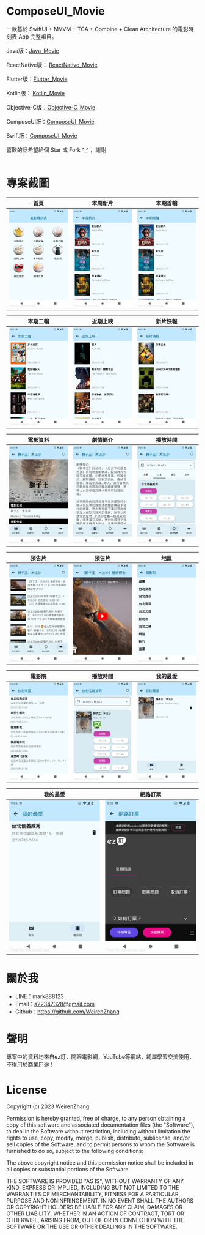 # ComposeUI_Movie
一款基於 SwiftUI + MVVM + TCA + Combine + Clean Architecture 的電影時刻表 App 完整項目。<br /><br />
Java版：[Java_Movie](https://github.com/WeirenZhang/Java_Movie)<br /><br />
ReactNative版： [ReactNative_Movie](https://github.com/WeirenZhang/ReactNative_Movie)<br /><br />
Flutter版：[Flutter_Movie](https://github.com/WeirenZhang/Flutter_Movie)<br /><br />
Kotlin版： [Kotlin_Movie](https://github.com/WeirenZhang/Kotlin_Movie)<br /><br />
Objective-C版：[Objective-C_Movie](https://github.com/WeirenZhang/Objective-C_Movie)<br /><br />
ComposeUI版：[ComposeUI_Movie](https://github.com/WeirenZhang/ComposeUI_Movie)<br /><br />
Swift版：[ComposeUI_Movie](https://github.com/WeirenZhang/ComposeUI_Movie)<br /><br />
喜歡的話希望給個 Star 或 Fork ^_^ ，謝謝<br /><br />

# 專案截圖

|首頁|本周新片|本期首輪|
|:---:|:---:|:---:|
|![](https://github.com/WeirenZhang/ComposeUI_Movie/blob/main/Screen/1.png)|![](https://github.com/WeirenZhang/ComposeUI_Movie/blob/main/Screen/2.png)|![](https://github.com/WeirenZhang/ComposeUI_Movie/blob/main/Screen/3.png)

|本期二輪|近期上映|新片快報|
|:---:|:---:|:---:|
|![](https://github.com/WeirenZhang/ComposeUI_Movie/blob/main/Screen/4.png)|![](https://github.com/WeirenZhang/ComposeUI_Movie/blob/main/Screen/5.png)|![](https://github.com/WeirenZhang/ComposeUI_Movie/blob/main/Screen/6.png)

|電影資料|劇情簡介|播放時間|
|:---:|:---:|:---:|
|![](https://github.com/WeirenZhang/ComposeUI_Movie/blob/main/Screen/7.png)|![](https://github.com/WeirenZhang/ComposeUI_Movie/blob/main/Screen/8.png)|![](https://github.com/WeirenZhang/ComposeUI_Movie/blob/main/Screen/9.png)

|預告片|預告片|地區|
|:---:|:---:|:---:|
|![](https://github.com/WeirenZhang/ComposeUI_Movie/blob/main/Screen/10.png)|![](https://github.com/WeirenZhang/ComposeUI_Movie/blob/main/Screen/11.png)|![](https://github.com/WeirenZhang/ComposeUI_Movie/blob/main/Screen/12.png)

|電影院|播放時間|我的最愛|
|:---:|:---:|:---:|
|![](https://github.com/WeirenZhang/ComposeUI_Movie/blob/main/Screen/13.png)|![](https://github.com/WeirenZhang/ComposeUI_Movie/blob/main/Screen/14.png)|![](https://github.com/WeirenZhang/ComposeUI_Movie/blob/main/Screen/15.png)

|我的最愛|網路訂票|
|:---:|:---:|
|![](https://github.com/WeirenZhang/ComposeUI_Movie/blob/main/Screen/16.png)|![](https://github.com/WeirenZhang/ComposeUI_Movie/blob/main/Screen/17.png)

# 關於我
  - LINE：mark888123
  - Email：a22347328@gmail.com
  - Github：https://github.com/WeirenZhang
  
# 聲明
  專案中的資料均來自ez訂，開眼電影網，YouTube等網站，純屬學習交流使用，不得用於商業用途！
  
# License 
 
Copyright (c) 2023 WeirenZhang

Permission is hereby granted, free of charge, to any person obtaining a copy
of this software and associated documentation files (the "Software"), to deal
in the Software without restriction, including without limitation the rights
to use, copy, modify, merge, publish, distribute, sublicense, and/or sell
copies of the Software, and to permit persons to whom the Software is
furnished to do so, subject to the following conditions:

The above copyright notice and this permission notice shall be included in all
copies or substantial portions of the Software.

THE SOFTWARE IS PROVIDED "AS IS", WITHOUT WARRANTY OF ANY KIND, EXPRESS OR
IMPLIED, INCLUDING BUT NOT LIMITED TO THE WARRANTIES OF MERCHANTABILITY,
FITNESS FOR A PARTICULAR PURPOSE AND NONINFRINGEMENT. IN NO EVENT SHALL THE
AUTHORS OR COPYRIGHT HOLDERS BE LIABLE FOR ANY CLAIM, DAMAGES OR OTHER
LIABILITY, WHETHER IN AN ACTION OF CONTRACT, TORT OR OTHERWISE, ARISING FROM,
OUT OF OR IN CONNECTION WITH THE SOFTWARE OR THE USE OR OTHER DEALINGS IN THE
SOFTWARE.


